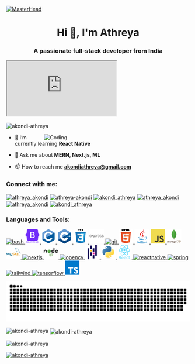 [![MasterHead](https://1.bp.blogspot.com/-7A4WynwLsMw/XbBpCXG8fHI/AAAAAAAAMt4/uOa1bpLskYgrwGbllhSu2SDj_Mig8SXJQCLcBGAsYHQ/s1600/2000_600px.gif)](#)
<h1 align="center">Hi 👋, I'm Athreya</h1>
<h3 align="center">A passionate full-stack developer from India</h3>

<iframe src="https://lottie.host/embed/891af9e5-78a3-48a2-9bcf-ace9e31cbaab/jvvxNFnpN6.lottie"></iframe>
<p align="left"> <img src="https://komarev.com/ghpvc/?username=akondi-athreya&label=Profile%20views&color=0e75b6&style=flat" alt="akondi-athreya" /> </p>

<img align="right" alt="Coding" width="400" src="https://img.freepik.com/free-vector/teenagers-composition-with-learning-study-symbols-isometric-vector-illustration_98292-9142.jpg?t=st=1734873624~exp=1734877224~hmac=e27c9b02a1214a01b2fc8481e166cfa3be78ba28d0bb9eae47c2f75fa2bc9c1e&w=1380" >

- 🌱 I’m currently learning **React Native**

- 💬 Ask me about **MERN, Next.js, ML**

- 📫 How to reach me **akondiathreya@gmail.com**

<h3 align="left">Connect with me:</h3>
<p align="left">
<a href="https://twitter.com/athreya_akondi" target="blank"><img align="center" src="https://raw.githubusercontent.com/rahuldkjain/github-profile-readme-generator/master/src/images/icons/Social/twitter.svg" alt="athreya_akondi" height="30" width="40" /></a>
<a href="https://linkedin.com/in/athreya-akondi" target="blank"><img align="center" src="https://raw.githubusercontent.com/rahuldkjain/github-profile-readme-generator/master/src/images/icons/Social/linked-in-alt.svg" alt="athreya-akondi" height="30" width="40" /></a>
<a href="https://www.codechef.com/users/akondi_athreya" target="blank"><img align="center" src="https://cdn.jsdelivr.net/npm/simple-icons@3.1.0/icons/codechef.svg" alt="akondi_athreya" height="30" width="40" /></a>
<a href="https://codeforces.com/profile/athreya_akondi" target="blank"><img align="center" src="https://raw.githubusercontent.com/rahuldkjain/github-profile-readme-generator/master/src/images/icons/Social/codeforces.svg" alt="athreya_akondi" height="30" width="40" /></a>
<a href="https://www.leetcode.com/athreya_akondi" target="blank"><img align="center" src="https://raw.githubusercontent.com/rahuldkjain/github-profile-readme-generator/master/src/images/icons/Social/leet-code.svg" alt="athreya_akondi" height="30" width="40" /></a>
<a href="https://auth.geeksforgeeks.org/user/akondi_athreya" target="blank"><img align="center" src="https://raw.githubusercontent.com/rahuldkjain/github-profile-readme-generator/master/src/images/icons/Social/geeks-for-geeks.svg" alt="akondi_athreya" height="30" width="40" /></a>
</p>

<h3 align="left">Languages and Tools:</h3>
<p align="left"> <a href="https://www.gnu.org/software/bash/" target="_blank" rel="noreferrer"> <img src="https://www.vectorlogo.zone/logos/gnu_bash/gnu_bash-icon.svg" alt="bash" width="40" height="40"/> </a> <a href="https://getbootstrap.com" target="_blank" rel="noreferrer"> <img src="https://raw.githubusercontent.com/devicons/devicon/master/icons/bootstrap/bootstrap-plain-wordmark.svg" alt="bootstrap" width="40" height="40"/> </a> <a href="https://www.cprogramming.com/" target="_blank" rel="noreferrer"> <img src="https://raw.githubusercontent.com/devicons/devicon/master/icons/c/c-original.svg" alt="c" width="40" height="40"/> </a> <a href="https://www.w3schools.com/cpp/" target="_blank" rel="noreferrer"> <img src="https://raw.githubusercontent.com/devicons/devicon/master/icons/cplusplus/cplusplus-original.svg" alt="cplusplus" width="40" height="40"/> </a> <a href="https://www.w3schools.com/css/" target="_blank" rel="noreferrer"> <img src="https://raw.githubusercontent.com/devicons/devicon/master/icons/css3/css3-original-wordmark.svg" alt="css3" width="40" height="40"/> </a> <a href="https://expressjs.com" target="_blank" rel="noreferrer"> <img src="https://raw.githubusercontent.com/devicons/devicon/master/icons/express/express-original-wordmark.svg" alt="express" width="40" height="40"/> </a> <a href="https://git-scm.com/" target="_blank" rel="noreferrer"> <img src="https://www.vectorlogo.zone/logos/git-scm/git-scm-icon.svg" alt="git" width="40" height="40"/> </a> <a href="https://www.w3.org/html/" target="_blank" rel="noreferrer"> <img src="https://raw.githubusercontent.com/devicons/devicon/master/icons/html5/html5-original-wordmark.svg" alt="html5" width="40" height="40"/> </a> <a href="https://www.java.com" target="_blank" rel="noreferrer"> <img src="https://raw.githubusercontent.com/devicons/devicon/master/icons/java/java-original.svg" alt="java" width="40" height="40"/> </a> <a href="https://developer.mozilla.org/en-US/docs/Web/JavaScript" target="_blank" rel="noreferrer"> <img src="https://raw.githubusercontent.com/devicons/devicon/master/icons/javascript/javascript-original.svg" alt="javascript" width="40" height="40"/> </a> <a href="https://www.mongodb.com/" target="_blank" rel="noreferrer"> <img src="https://raw.githubusercontent.com/devicons/devicon/master/icons/mongodb/mongodb-original-wordmark.svg" alt="mongodb" width="40" height="40"/> </a> <a href="https://www.mysql.com/" target="_blank" rel="noreferrer"> <img src="https://raw.githubusercontent.com/devicons/devicon/master/icons/mysql/mysql-original-wordmark.svg" alt="mysql" width="40" height="40"/> </a> <a href="https://nextjs.org/" target="_blank" rel="noreferrer"> <img src="https://cdn.worldvectorlogo.com/logos/nextjs-2.svg" alt="nextjs" width="40" height="40"/> </a> <a href="https://nodejs.org" target="_blank" rel="noreferrer"> <img src="https://raw.githubusercontent.com/devicons/devicon/master/icons/nodejs/nodejs-original-wordmark.svg" alt="nodejs" width="40" height="40"/> </a> <a href="https://opencv.org/" target="_blank" rel="noreferrer"> <img src="https://www.vectorlogo.zone/logos/opencv/opencv-icon.svg" alt="opencv" width="40" height="40"/> </a> <a href="https://pandas.pydata.org/" target="_blank" rel="noreferrer"> <img src="https://raw.githubusercontent.com/devicons/devicon/2ae2a900d2f041da66e950e4d48052658d850630/icons/pandas/pandas-original.svg" alt="pandas" width="40" height="40"/> </a> <a href="https://www.python.org" target="_blank" rel="noreferrer"> <img src="https://raw.githubusercontent.com/devicons/devicon/master/icons/python/python-original.svg" alt="python" width="40" height="40"/> </a> <a href="https://reactjs.org/" target="_blank" rel="noreferrer"> <img src="https://raw.githubusercontent.com/devicons/devicon/master/icons/react/react-original-wordmark.svg" alt="react" width="40" height="40"/> </a> <a href="https://reactnative.dev/" target="_blank" rel="noreferrer"> <img src="https://reactnative.dev/img/header_logo.svg" alt="reactnative" width="40" height="40"/> </a> <a href="https://spring.io/" target="_blank" rel="noreferrer"> <img src="https://www.vectorlogo.zone/logos/springio/springio-icon.svg" alt="spring" width="40" height="40"/> </a> <a href="https://tailwindcss.com/" target="_blank" rel="noreferrer"> <img src="https://www.vectorlogo.zone/logos/tailwindcss/tailwindcss-icon.svg" alt="tailwind" width="40" height="40"/> </a> <a href="https://www.tensorflow.org" target="_blank" rel="noreferrer"> <img src="https://www.vectorlogo.zone/logos/tensorflow/tensorflow-icon.svg" alt="tensorflow" width="40" height="40"/> </a> <a href="https://www.typescriptlang.org/" target="_blank" rel="noreferrer"> <img src="https://raw.githubusercontent.com/devicons/devicon/master/icons/typescript/typescript-original.svg" alt="typescript" width="40" height="40"/> </a> </p>


![snake gif](https://github.com/akondi-athreya/akondi-athreya/blob/output/github-snake-dark.svg)


<p><img align="left" src="https://github-readme-stats.vercel.app/api/top-langs?username=akondi-athreya&show_icons=true&theme=radical&title_color=ffffff&text_color=ffffff&locale=en&layout=compact" alt="akondi-athreya" /></p>

<p>&nbsp;<img align="center" src="https://github-readme-stats.vercel.app/api?username=akondi-athreya&show_icons=true&theme=radical&title_color=ffffff&text_color=ffffff&locale=en" alt="akondi-athreya" /></p>

<p><img align="center" src="https://github-readme-streak-stats.herokuapp.com/?user=akondi-athreya&theme=dark" alt="akondi-athreya" /></p>
<p align="left"> <a href="https://github.com/ryo-ma/github-profile-trophy"><img src="https://github-profile-trophy.vercel.app/?username=akondi-athreya" alt="akondi-athreya" /></a> </p>

